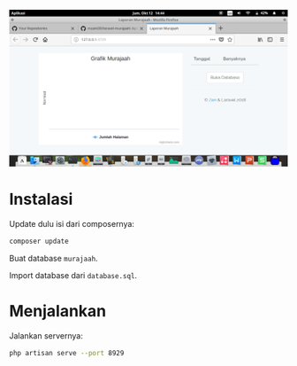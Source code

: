 ![](gambar/ss.png)

# Instalasi

Update dulu isi dari composernya:

```bash
composer update
```

Buat database `murajaah`.

Import database dari `database.sql`.

# Menjalankan

Jalankan servernya:

```bash
php artisan serve --port 8929
```